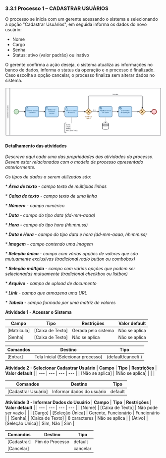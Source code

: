 ### 3.3.1 Processo 1 – CADASTRAR USUÁRIOS

O processo se inicia com um gerente acessando o sistema e selecionando a opção "Cadastrar Usuários", em seguida informa os dados do novo usuário:
* Nome
* Cargo
* Senha
* Status: ativo (valor padrão) ou inativo

O gerente confirma a ação deseja, o sistema atualiza as informações no banco de dados, informa o status da operação e o processo é finalizado. Caso escolha a opção cancelar, o processo finaliza sem alterar dados no sistema.

![Cadastrar Usuários](../images/01-cadastrar-usuarios.png "Cadastrar Usuários.")

#### Detalhamento das atividades

_Descreva aqui cada uma das propriedades das atividades do processo. 
Devem estar relacionadas com o modelo de processo apresentado anteriormente._

_Os tipos de dados a serem utilizados são:_

_* **Área de texto** - campo texto de múltiplas linhas_

_* **Caixa de texto** - campo texto de uma linha_

_* **Número** - campo numérico_

_* **Data** - campo do tipo data (dd-mm-aaaa)_

_* **Hora** - campo do tipo hora (hh:mm:ss)_

_* **Data e Hora** - campo do tipo data e hora (dd-mm-aaaa, hh:mm:ss)_

_* **Imagem** - campo contendo uma imagem_

_* **Seleção única** - campo com várias opções de valores que são mutuamente exclusivas (tradicional radio button ou combobox)_

_* **Seleção múltipla** - campo com várias opções que podem ser selecionadas mutuamente (tradicional checkbox ou listbox)_

_* **Arquivo** - campo de upload de documento_

_* **Link** - campo que armazena uma URL_

_* **Tabela** - campo formado por uma matriz de valores_

**Atividade 1 - Acessar o Sistema**

| **Campo**       | **Tipo**         | **Restrições**      | **Valor default** |
| ---             | ---              | ---                 | ---               |
| [Matrícula]     | [Caixa de Texto] | Gerada pelo sistema | Não se aplica     |
| [Senha]         | [Caixa de Texto] | Não se aplica | Não se aplica     |

| **Comandos**    |  **Destino**     | **Tipo**                 |
| ---             | ---              | ---                      |
| [Entrar]        | Tela Inicial (Selecionar processo)     | (default/cancel/  )      |


**Atividade 2 - Selecionar Cadastrar Usuário**
| **Campo**       | **Tipo**         | **Restrições** | **Valor default** |
| ---             | ---              | ---            | ---               |
| [Não se aplica] | [Não se aplica]  |                |                   |

| **Comandos**         |  **Destino**                   | **Tipo**            |
| ---                  | ---                            | ---                 |
| [Cadastrar Usuário]  | Informar dados do usuário      | default  |


**Atividade 3 - Informar Dados do Usuário**
| **Campo**       | **Tipo**         | **Restrições** | **Valor default** |
| ---             | ---              | ---            | ---               |
| [Nome]          | [Caixa de Texto] | Não pode ser vazio |                   |
| [Cargo]         | [Seleção Única]  | Gerente, Funcionário | Funcionário |
| [Senha]         | [Caixa de Texto] | 8 caracteres | Não se aplica |
| [Ativo]         | [Seleção Única]  | Sim, Não | Sim |


| **Comandos**         |  **Destino**                   | **Tipo**            |
| ---                  | ---                            | ---                 |
| [Cadastrar]          | Fim do Processo                |  default            |
| [Cancelar]           |                                |  cancelar           |
